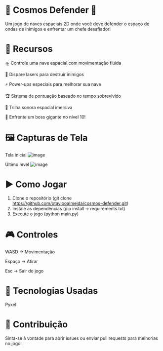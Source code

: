 # 🚀 Cosmos Defender 🌌

Um jogo de naves espaciais 2D onde você deve defender o espaço de ondas de inimigos e enfrentar um chefe desafiador!

# 📌 Recursos

🛸 Controle uma nave espacial com movimentação fluida

🔫 Dispare lasers para destruir inimigos

⚡ Power-ups especiais para melhorar sua nave

🏆 Sistema de pontuação baseado no tempo sobrevivido

🎵 Trilha sonora espacial imersiva

🦾 Enfrente um boss gigante no nível 10!

# 🖼️ Capturas de Tela

  Tela inicial
![image](https://github.com/user-attachments/assets/cad3717a-4498-4c7b-9359-92048e2eda3f)

  Último nível
![image](https://github.com/user-attachments/assets/5ac8d938-1fb3-4abc-92cb-d3b34cf50aa0)


# ▶️ Como Jogar

1. Clone o repositório (git clone https://github.com/otaviooalmeida/cosmos-defender.git)
2. Instale as dependências (pip install -r requirements.txt)
3. Execute o jogo (python main.py)

# 🎮 Controles

WASD → Movimentação

Espaço → Atirar

Esc → Sair do jogo

# 🚀 Tecnologias Usadas

Pyxel

# 🤝 Contribuição

Sinta-se à vontade para abrir issues ou enviar pull requests para melhorias no jogo!
